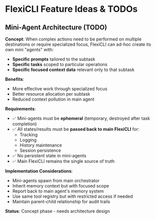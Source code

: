 # FlexiCLI Feature Ideas & TODOs

## Mini-Agent Architecture (TODO)

**Concept**: When complex actions need to be performed on multiple destinations or require specialized focus, FlexiCLI can ad-hoc create its own mini "agents" with:
- **Specific prompts** tailored to the subtask
- **Specific tasks** scoped to particular operations
- **Specific focused context data** relevant only to that subtask

**Benefits**:
- More effective work through specialized focus
- Better resource allocation per subtask
- Reduced context pollution in main agent

**Requirements**:
- ✅ Mini-agents must be **ephemeral** (temporary, destroyed after task completion)
- ✅ All states/results must be **passed back to main FlexiCLI** for:
  - Tracking
  - Logging
  - History maintenance
  - Session persistence
- ✅ No persistent state in mini-agents
- ✅ Main FlexiCLI remains the single source of truth

**Implementation Considerations**:
- Mini-agents spawn from main orchestrator
- Inherit memory context but with focused scope
- Report back to main agent's memory system
- Use same tool registry but with restricted access if needed
- Maintain parent-child relationship for audit trails

**Status**: Concept phase - needs architecture design